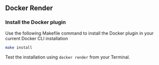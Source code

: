 ## Docker Render

### Install the Docker plugin

Use the following Makefile command to install the Docker plugin in your current Docker CLI installation

```bash
make install
```

Test the installation using `docker render` from your Terminal.
